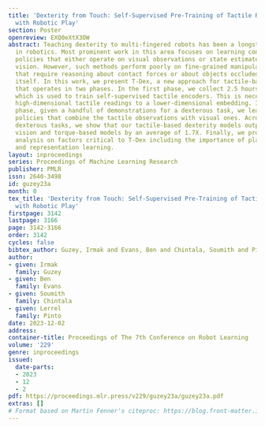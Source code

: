```yaml
---
title: 'Dexterity from Touch: Self-Supervised Pre-Training of Tactile Representations
  with Robotic Play'
section: Poster
openreview: EXQ0eXtX3OW
abstract: Teaching dexterity to multi-fingered robots has been a longstanding challenge
  in robotics. Most prominent work in this area focuses on learning controllers or
  policies that either operate on visual observations or state estimates derived from
  vision. However, such methods perform poorly on fine-grained manipulation tasks
  that require reasoning about contact forces or about objects occluded by the hand
  itself. In this work, we present T-Dex, a new approach for tactile-based dexterity,
  that operates in two phases. In the first phase, we collect 2.5 hours of play data,
  which is used to train self-supervised tactile encoders. This is necessary to bring
  high-dimensional tactile readings to a lower-dimensional embedding. In the second
  phase, given a handful of demonstrations for a dexterous task, we learn non-parametric
  policies that combine the tactile observations with visual ones. Across five challenging
  dexterous tasks, we show that our tactile-based dexterity models outperform purely
  vision and torque-based models by an average of 1.7X. Finally, we provide a detailed
  analysis on factors critical to T-Dex including the importance of play data, architectures,
  and representation learning.
layout: inproceedings
series: Proceedings of Machine Learning Research
publisher: PMLR
issn: 2640-3498
id: guzey23a
month: 0
tex_title: 'Dexterity from Touch: Self-Supervised Pre-Training of Tactile Representations
  with Robotic Play'
firstpage: 3142
lastpage: 3166
page: 3142-3166
order: 3142
cycles: false
bibtex_author: Guzey, Irmak and Evans, Ben and Chintala, Soumith and Pinto, Lerrel
author:
- given: Irmak
  family: Guzey
- given: Ben
  family: Evans
- given: Soumith
  family: Chintala
- given: Lerrel
  family: Pinto
date: 2023-12-02
address:
container-title: Proceedings of The 7th Conference on Robot Learning
volume: '229'
genre: inproceedings
issued:
  date-parts:
  - 2023
  - 12
  - 2
pdf: https://proceedings.mlr.press/v229/guzey23a/guzey23a.pdf
extras: []
# Format based on Martin Fenner's citeproc: https://blog.front-matter.io/posts/citeproc-yaml-for-bibliographies/
---
```

